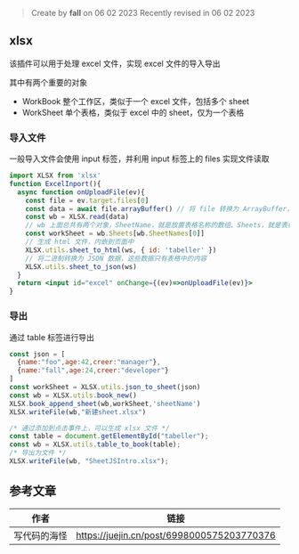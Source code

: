 > Create by **fall** on 06 02 2023
> Recently revised in 06 02 2023

## xlsx

该插件可以用于处理 excel 文件，实现 excel 文件的导入导出

其中有两个重要的对象

- WorkBook 整个工作区，类似于一个 excel 文件，包括多个 sheet
- WorkSheet 单个表格，类似于 excel 中的 sheet，仅为一个表格

### 导入文件

一般导入文件会使用 input 标签，并利用 input 标签上的 files 实现文件读取

```jsx
import XLSX from 'xlsx'
function ExcelInport(){
  async function onUploadFile(ev){
    const file = ev.target.files[0]
    const data = await file.arrayBuffer() // 将 file 转换为 ArrayBuffer，二进制数据
    const wb = XLSX.read(data)
    // wb 上面总共有两个对象，SheetName，就是放置表格名称的数组、Sheets，就是表格名称对应的表格
    const workSheet = wb.Sheets[wb.SheetNames[0]]
    // 生成 html 文件，内嵌到页面中
    XLSX.utils.sheet_to_html(ws, { id: 'tabeller' })
    // 将二进制转换为 JSON 数据，这些数据只有表格中的内容
    XLSX.utils.sheet_to_json(ws)
  }
  return <input id="excel" onChange={(ev)=>onUploadFile(ev)}>
}
```

### 导出

通过 table 标签进行导出

```js
const json = [
  {name:"foo",age:42,creer:"manager"},
  {name:"fall",age:24,creer:"developer"}
]
const workSheet = XLSX.utils.json_to_sheet(json)
const wb = XLSX.utils.book_new()
XLSX.book_append_sheet(wb,workSheet,'sheetName')
XLSX.writeFile(wb,"新建sheet.xlsx")

/* 通过添加到点击事件上，可以生成 xlsx 文件 */
const table = document.getElementById("tabeller");
const wb = XLSX.utils.table_to_book(table);
/* 导出为文件 */
XLSX.writeFile(wb, "SheetJSIntro.xlsx");
```



## 参考文章

| 作者         | 链接                                       |
| ------------ | ------------------------------------------ |
| 写代码的海怪 | https://juejin.cn/post/6998000575203770376 |




